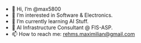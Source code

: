 - 👋 Hi, I’m @max5800
- 👀 I’m interested in Software & Electronics.
- 🌱 I’m currently learning AI Stuff.
- 💼 AI Infrastructure Consultant @ FIS-ASP.
- 📫 How to reach me: rehms.maximilian@gmail.com

<!---
max5800/max5800 is a ✨ special ✨ repository because its `README.md` (this file) appears on your GitHub profile.
You can click the Preview link to take a look at your changes.
--->
